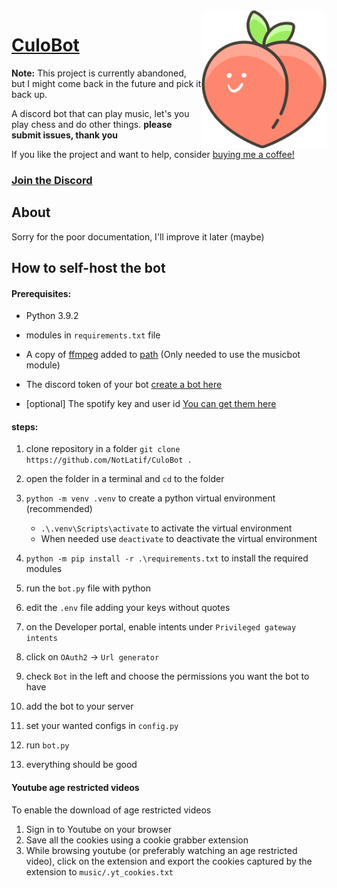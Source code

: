 <img  align="right"  src="botFiles/src/logo.png"  width="200px">

# [CuloBot](https://culobot.notlatif.com)

**Note:** This project is currently abandoned, but I might come back in the future and pick it back up.

A discord bot that can play music, let's you play chess and do other things.
**please submit issues, thank you**

If you like the project and want to help, consider [buying me a coffee!](https://www.buymeacoffee.com/CuloBot)


### [Join the Discord](https://discord.com/invite/YTvn5Zwc5R)



  

## About

Sorry for the poor documentation, I'll improve it later (maybe)


## How to self-host the bot
#### Prerequisites:
- Python 3.9.2

- modules in `requirements.txt` file
- A copy of [ffmpeg](https://ffmpeg.org) added to [path](https://www.thewindowsclub.com/how-to-install-ffmpeg-on-windows-10) (Only needed to use the musicbot module)

- The discord token of your bot [create a bot here](https://discord.com/developers/applications)

- [optional] The spotify key and user id [You can get them here](https://developer.spotify.com/dashboard/applications)

  

#### steps:

1. clone repository in a folder `git clone https://github.com/NotLatif/CuloBot .`

1. open the folder in a terminal and `cd` to the folder

1. `python -m venv .venv` to create a python virtual environment (recommended)

    - `.\.venv\Scripts\activate` to activate the virtual environment
    - When needed use `deactivate` to deactivate the virtual environment

1. `python -m pip install -r .\requirements.txt` to install the required modules

1. run the `bot.py` file with python

1. edit the `.env` file adding your keys without quotes

1. on the Developer portal, enable intents under `Privileged gateway intents`

1. click on `OAuth2` -> `Url generator`

1. check `Bot` in the left and choose the permissions you want the bot to have

1. add the bot to your server

1. set your wanted configs in `config.py`

1. run `bot.py`

1. everything should be good

#### Youtube age restricted videos

To enable the download of age restricted videos

1. Sign in to Youtube on your browser
2. Save all the cookies using a cookie grabber extension
3. While browsing youtube (or preferably watching an age restricted video), click on the extension and export the cookies captured by the extension to `music/.yt_cookies.txt`
